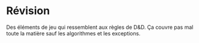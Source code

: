 # Révision

Des éléments de jeu qui ressemblent aux règles de D&D. Ça couvre pas mal toute la matière sauf les algorithmes et les exceptions.

